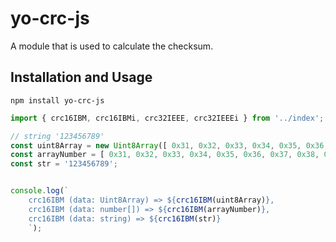 # yo-crc-js

A module that is used to calculate the checksum.

## Installation and Usage

```shell
npm install yo-crc-js
```


```ts
import { crc16IBM, crc16IBMi, crc32IEEE, crc32IEEEi } from '../index';

// string '123456789'
const uint8Array = new Uint8Array([ 0x31, 0x32, 0x33, 0x34, 0x35, 0x36, 0x37, 0x38, 0x39 ]);
const arrayNumber = [ 0x31, 0x32, 0x33, 0x34, 0x35, 0x36, 0x37, 0x38, 0x39 ];
const str = '123456789';


console.log(`
    crc16IBM (data: Uint8Array) => ${crc16IBM(uint8Array)},
    crc16IBM (data: number[]) => ${crc16IBM(arrayNumber)},
    crc16IBM (data: string) => ${crc16IBM(str)}
    `);
```